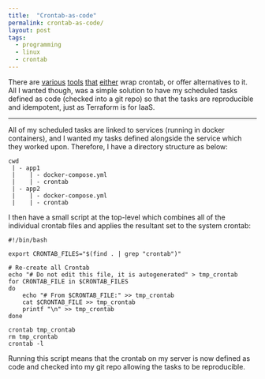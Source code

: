 ```yaml
---
title:  "Crontab-as-code"
permalink: crontab-as-code/
layout: post
tags:
  - programming
  - linux
  - crontab
---
```


There are [various](https://github.com/bdd/runitor) [tools](https://gitlab.science.ru.nl/bram/sch) [that](https://github.com/pforret/crontask) [either](https://github.com/dimo414/task-mon) wrap crontab, or offer alternatives to it. All I wanted though, was a simple solution to have my scheduled tasks defined as code (checked into a git repo) so that the tasks are reproducible and idempotent, just as Terraform is for IaaS.

---

All of my scheduled tasks are linked to services (running in docker containers), and I wanted my tasks defined alongside the service which they worked upon. Therefore, I have a directory structure as below:

```
cwd
 | - app1
 |    | - docker-compose.yml
 |    | - crontab
 | - app2
 |    | - docker-compose.yml
 |    | - crontab 
```

I then have a small script at the top-level which combines all of the individual crontab files and applies the resultant set to the system crontab:

```shell
#!/bin/bash

export CRONTAB_FILES="$(find . | grep "crontab")"

# Re-create all Crontab
echo "# Do not edit this file, it is autogenerated" > tmp_crontab
for CRONTAB_FILE in $CRONTAB_FILES
do
    echo "# From $CRONTAB_FILE:" >> tmp_crontab
    cat $CRONTAB_FILE >> tmp_crontab
    printf "\n" >> tmp_crontab
done

crontab tmp_crontab
rm tmp_crontab
crontab -l
```

Running this script means that the crontab on my server is now defined as code and checked into my git repo allowing the tasks to be reproducible.
